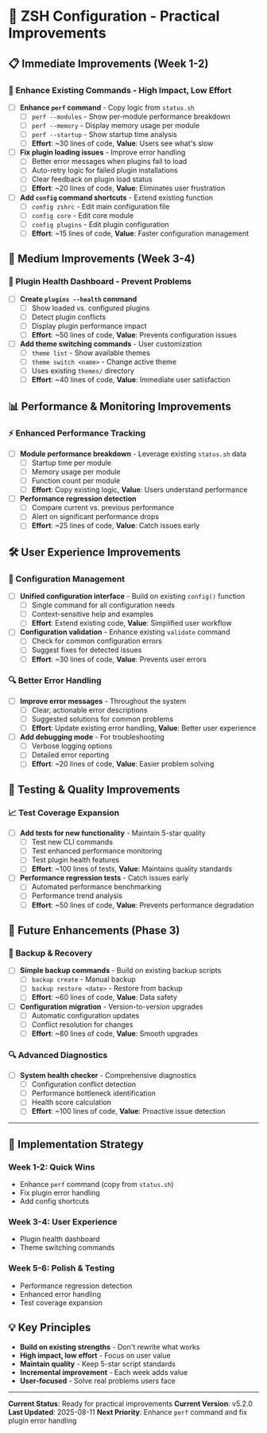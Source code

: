 # 🚀 ZSH Configuration - Practical Improvements

## 📋 Immediate Improvements (Week 1-2)

### 🚀 Enhance Existing Commands - High Impact, Low Effort
- [ ] **Enhance `perf` command** - Copy logic from `status.sh`
  - [ ] `perf --modules` - Show per-module performance breakdown
  - [ ] `perf --memory` - Display memory usage per module
  - [ ] `perf --startup` - Show startup time analysis
  - [ ] **Effort**: ~30 lines of code, **Value**: Users see what's slow
- [ ] **Fix plugin loading issues** - Improve error handling
  - [ ] Better error messages when plugins fail to load
  - [ ] Auto-retry logic for failed plugin installations
  - [ ] Clear feedback on plugin load status
  - [ ] **Effort**: ~20 lines of code, **Value**: Eliminates user frustration
- [ ] **Add `config` command shortcuts** - Extend existing function
  - [ ] `config zshrc` - Edit main configuration file
  - [ ] `config core` - Edit core module
  - [ ] `config plugins` - Edit plugin configuration
  - [ ] **Effort**: ~15 lines of code, **Value**: Faster configuration management

## 🔧 Medium Improvements (Week 3-4)

### 🔌 Plugin Health Dashboard - Prevent Problems
- [ ] **Create `plugins --health` command**
  - [ ] Show loaded vs. configured plugins
  - [ ] Detect plugin conflicts
  - [ ] Display plugin performance impact
  - [ ] **Effort**: ~50 lines of code, **Value**: Prevents configuration issues
- [ ] **Add theme switching commands** - User customization
  - [ ] `theme list` - Show available themes
  - [ ] `theme switch <name>` - Change active theme
  - [ ] Uses existing `themes/` directory
  - [ ] **Effort**: ~40 lines of code, **Value**: Immediate user satisfaction

## 📊 Performance & Monitoring Improvements

### ⚡ Enhanced Performance Tracking
- [ ] **Module performance breakdown** - Leverage existing `status.sh` data
  - [ ] Startup time per module
  - [ ] Memory usage per module
  - [ ] Function count per module
  - [ ] **Effort**: Copy existing logic, **Value**: Users understand performance
- [ ] **Performance regression detection**
  - [ ] Compare current vs. previous performance
  - [ ] Alert on significant performance drops
  - [ ] **Effort**: ~25 lines of code, **Value**: Catch issues early

## 🛠️ User Experience Improvements

### 🎯 Configuration Management
- [ ] **Unified configuration interface** - Build on existing `config()` function
  - [ ] Single command for all configuration needs
  - [ ] Context-sensitive help and examples
  - [ ] **Effort**: Extend existing code, **Value**: Simplified user workflow
- [ ] **Configuration validation** - Enhance existing `validate` command
  - [ ] Check for common configuration errors
  - [ ] Suggest fixes for detected issues
  - [ ] **Effort**: ~30 lines of code, **Value**: Prevents user errors

### 🔍 Better Error Handling
- [ ] **Improve error messages** - Throughout the system
  - [ ] Clear, actionable error descriptions
  - [ ] Suggested solutions for common problems
  - [ ] **Effort**: Update existing error handling, **Value**: Better user experience
- [ ] **Add debugging mode** - For troubleshooting
  - [ ] Verbose logging options
  - [ ] Detailed error reporting
  - [ ] **Effort**: ~20 lines of code, **Value**: Easier problem solving

## 🧪 Testing & Quality Improvements

### 📈 Test Coverage Expansion
- [ ] **Add tests for new functionality** - Maintain 5-star quality
  - [ ] Test new CLI commands
  - [ ] Test enhanced performance monitoring
  - [ ] Test plugin health features
  - [ ] **Effort**: ~100 lines of tests, **Value**: Maintains quality standards
- [ ] **Performance regression tests** - Catch issues early
  - [ ] Automated performance benchmarking
  - [ ] Performance trend analysis
  - [ ] **Effort**: ~50 lines of code, **Value**: Prevents performance degradation

## 🎨 Future Enhancements (Phase 3)

### 💾 Backup & Recovery
- [ ] **Simple backup commands** - Build on existing backup scripts
  - [ ] `backup create` - Manual backup
  - [ ] `backup restore <date>` - Restore from backup
  - [ ] **Effort**: ~60 lines of code, **Value**: Data safety
- [ ] **Configuration migration** - Version-to-version upgrades
  - [ ] Automatic configuration updates
  - [ ] Conflict resolution for changes
  - [ ] **Effort**: ~80 lines of code, **Value**: Smooth upgrades

### 🔍 Advanced Diagnostics
- [ ] **System health checker** - Comprehensive diagnostics
  - [ ] Configuration conflict detection
  - [ ] Performance bottleneck identification
  - [ ] Health score calculation
  - [ ] **Effort**: ~100 lines of code, **Value**: Proactive issue detection

---

## 🎯 **Implementation Strategy**

### **Week 1-2: Quick Wins**
- Enhance `perf` command (copy from `status.sh`)
- Fix plugin error handling
- Add config shortcuts

### **Week 3-4: User Experience**
- Plugin health dashboard
- Theme switching commands

### **Week 5-6: Polish & Testing**
- Performance regression detection
- Enhanced error handling
- Test coverage expansion

## 💡 **Key Principles**

- **Build on existing strengths** - Don't rewrite what works
- **High impact, low effort** - Focus on user value
- **Maintain quality** - Keep 5-star script standards
- **Incremental improvement** - Each week adds value
- **User-focused** - Solve real problems users face

---

**Current Status**: Ready for practical improvements
**Current Version**: v5.2.0
**Last Updated**: 2025-08-11
**Next Priority**: Enhance `perf` command and fix plugin error handling 
